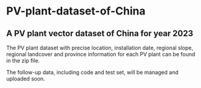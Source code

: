# PV-plant-dataset-of-China
## A PV plant vector dataset of China for year 2023
The PV plant dataset with precise location, installation date, regional slope, regional landcover and province information for each PV plant can be found in the zip file.


The follow-up data, including code and test set, will be managed and uploaded soon.
